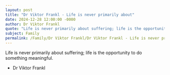 ```yaml
---
layout: post
title: "Dr Viktor Frankl - Life is never primarily about"
date: 2024-12-28 12:00:00 -0000
author: Dr Viktor Frankl
quote: "Life is never primarily about suffering; life is the opportunity to do something meaningful."
subject: Family
permalink: /Family/Dr Viktor Frankl/Dr Viktor Frankl - Life is never primarily about
---
```


Life is never primarily about suffering; life is the opportunity to do something meaningful.

- Dr Viktor Frankl
